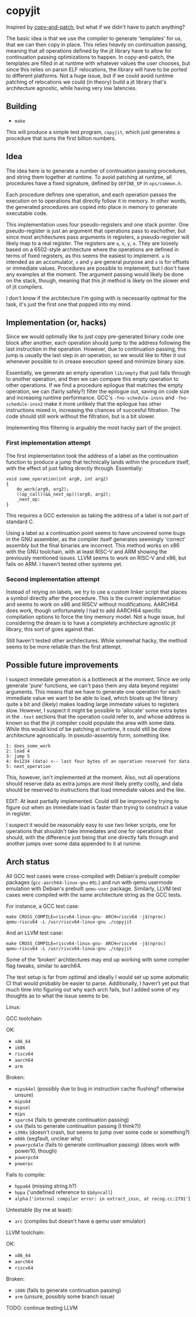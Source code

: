 # copyjit

Inspired by [copy-and-patch](http://fredrikbk.com/publications/copy-and-patch.pdf),
but what if we didn't have to patch anything?

The basic idea is that we use the compiler to generate 'templates' for us, that
we can then copy in place. This relies heavily on continuation passing, meaning
that all operations defined by the jit library have to allow for continuation
passing optimizations to happen. In copy-and-patch, the templates are filled in
at runtime with whatever values the user chooses, but since this relies on
parsin ELF relocations, the library will have to be ported to different
platforms. Not a huge issue, but if we could avoid runtime patching of
relocations we could (in theory) build a jit library that's architecture agnostic,
while having very low latencies.

## Building

+ `make`

This will produce a simple test program, `copyjit`, which just generates a
procedure that sums the first billion numbers.

## Idea

The idea here is to generate a number of continuation passing procedures,
and string them together at runtime. To avoid patching at runtime, all
procedures have a fixed signature, defined by `DEFINE_OP` in `ops/common.h`.

Each procedure defines one operation, and each operation passes the execution on
to operations that directly follow it in memory. In other words, the generated
procedures are copied into place in memory to generate executable code.

This implementation uses four pseudo-registers and one stack pointer.
One pseudo-register is just an argument that operations pass to eachother, but
since most architectures pass arguments in registers, a pseudo-register will
likely map to a real register. The registers are `a`, `x`, `y`, `o`.
They are loosely based on a 6502-style architecture where the operations are
defined in terms of fixed registers, as this seems the easiest to implement.
`a` is intended as an accumulator, `x` and `y` are general purpose and `o` is
for offsets or immediate values. Procedures are possible to implement, but I
don't have any examples at the moment. The argument passing would likely be done
on the stack, though, meaning that this jit method is likely on the slower end
of jit compilers.

I don't know if the architecture I'm going with is necessarily optimal for the
task, it's just the first one that popped into my mind.

## Implementation (or, hacks)

Since we would optimally like to just copy pre-generated binary code one block
after another, each operation should jump to the address following the last
instruction in the operation. However, due to continuation passing, this jump
is usually the last step in an operation, so we would like to filter it out
whenever possible to in crease execution speed and minimize binary size.

Essentially, we generate an empty operation `lib/empty`
that just falls through to another operation, and then we can compare this empty
operation to other operations. If we find a procedure epilogue that matches the
empty operation, we can (fairly safely?) filter the epilogue out, saving on code
size and increasing runtime performance. GCC's `-fno-schedule-insns` and
`-fno-schedule-insn2` make it more unlikely that the epilogue has other
instructions mixed in, increasing the chances of succesful filtration.
The code should still work without the filtration, but is a bit slower.

Implementing this filtering is arguably the most hacky part of the project.

### First implementation attempt

The first implementation took the address of a label as the
continuation function to produce a jump that technically lands within the procedure
itself, with the effect of just falling directly through. Essentially:

```
void some_operation(int arg0, int arg2)
{
	do_work(arg0, arg2);
	((op_call)(&&_next_op))(arg0, arg2);
	_next_op:
}
```

This requires a GCC extension as taking the address of a label is not part of standard C.

Using a label as a continuation point seems to have uncovered some bugs in the
GNU assembler, as the compiler itself generates seemingly 'correct' assembly
but the final binaries are incorrect. This method works on x86 with the GNU toolchain,
with at least RISC-V and ARM showing the previously mentioned issues. LLVM seems to work
on RISC-V and x86, but fails on ARM. I haven't tested other systems yet.

### Second implementation attempt

Instead of relying on labels, we try to use a custom linker script that places a symbol
directly after the procedure. This is the current implementation and seems to work on x86
and RISCV without modifications. AARCH64 does work, though unfortunately I had to add
AARCH64 specific compilation options to force the tiny memory model.
Not a huge issue, but considering the dream is
to have a completely architecture agnostic jit library, this sort of goes against that.

Still haven't tested other architectures. While somewhat hacky,
the method seems to be more reliable than the first attempt.

## Possible future improvements

I suspect immedate generation is a bottleneck at the moment. Since we only
generate 'pure' functions, we can't pass them any data beyond register
arguments. This means that we have to generate one operation for each immediate
value we want to be able to load, which bloats up the library quite a bit and
(likely) makes loading large immedate values to registers slow.
However, I suspect it might be possible to 'allocate' some extra
bytes in the `.text` sections that the operation could refer to, and whose
address is known so that the jit compiler could populate the area with some
data. While this would kind of be patching at runtime, it could still be done
architecture agnostically. In pseudo-assembly form, something like:

```
1: does_some_work
2: load 4
3: jump 5
4: 0x1234 (data) <-- last four bytes of an operation reserved for data
5: next_operation
```

This, however, isn't implemented at the moment. Also, not all operations should
reserve data as extra jumps are most likely pretty costly, and data should be
reserved to instructions that load immediate values and the like.

EDIT: At least partially implemented. Could still be improved by trying to figure
out when an immediate load is faster than trying to construct a value in register.

I suspect it would be reasonably easy to use two linker scripts, one for operations
that shouldn't take immedates and one for operations that should, with the difference
just being that one directly falls through and another jumps over some data appended to
it at runime.

## Arch status

All GCC test cases were cross-compiled with Debian's prebuilt compiler packages
(`gcc-aarch64-linux-gnu` etc.) and run with qemu usermode emulation with
Debian's prebuilt `qemu-user` package. Similarly, LLVM test cases were compiled
with the same architecture string as the GCC tests.

For instance, a GCC test case:
```
make CROSS_COMPILE=riscv64-linux-gnu- ARCH=riscv64 -j$(nproc)
qemu-riscv64 -L /usr/riscv64-linux-gnu ./copyjit
```

And an LLVM test case:
```
make CROSS_COMPILE=riscv64-linux-gnu- ARCH=riscv64 -j$(nproc)
qemu-riscv64 -L /usr/riscv64-linux-gnu ./copyjit
```

Some of the 'broken' architectures may end up working with some compiler flag
tweaks, similar to aarch64.

The test setup is far from optimal and ideally I would set up some automatic CI
that would probably be easier to parse. Additionally, I haven't yet put that
much time into figuring out why each arch fails, but I added some of my thoughts
as to what the issue seems to be. 

Linux:

GCC toolchain:

OK:
+ `x86_64`
+ `i686`
+ `riscv64`
+ `aarch64`
+ `arm`

Broken:
+ `mips64el` (possibly due to bug in instruction cache flushing? otherwise unsure)
+ `mips64`
+ `mipsel`
+ `mips`
+ `sparc64` (fails to generate continuation passing)
+ `sh4` (fails to generate continuation passing (I think?))
+ `s390x` (doesn't crash, but seems to jump over some code or something?)
+ `m68k` (segfault, unclear why)
+ `powerpc64le` (fails to generate continuation passing) (does work with power10, though)
+ `powerpc64`
+ `powerpc`

Fails to compile:
+ `hppa64` (missing string.h?)
+ `hppa` ('undefined reference to `$$dyncall`)
+ `alpha` (`'internal compiler error: in extract_insn, at recog.cc:2791'`)

Untestable (by me at least):
+ `arc` (compiles but doesn't have a qemu user emulator)

LLVM toolchain:

OK:
+ `x86_64`
+ `aarch64`
+ `riscv64`

Broken:
+ `i686` (fails to generate continuation passing)
+ `arm` (unsure, possibly some branch issue)

TODO: continue testing LLVM

